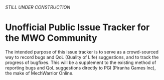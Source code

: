 *STILL UNDER CONSTRUCTION*

# Unofficial Public Issue Tracker for the MWO Community

The intended purpose of this issue tracker is to serve as a crowd-sourced way to record bugs and QoL (Quality of Life) suggestions, and to track the progress of bugfixes. This will be a supplement to the existing method of reporting bugs and QoL suggestions directly to PGI (Piranha Games Inc), the make of MechWarrior Online.





